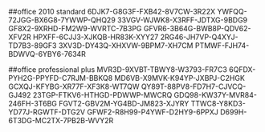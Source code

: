 ##office 2010 standard
6DJK7-G8G3F-FXB42-8V7CW-3R22X
YWFQQ-72JGG-BX6G8-7YWWP-QHQ29
33VGV-WJWK8-X3RFF-JDTXG-9BDG9
GF8X2-9XRHD-FM2W9-WVRTC-7B3PG
GFVR6-3B64G-BWB8P-QDV62-XFV2R
HPXFF-6CJJ3-XJKQB-HR83K-XYY27
2RG46-JH7VP-Q4XYJ-TD7B3-89GF3
3XV3D-DY43Q-XHXVW-9BPM7-XH7CM
PTMWF-FJH74-BDWVQ-6YBY6-7634R

##office professional plus
MVR3D-9XVBT-TBWY8-W3793-FR7C3
6QFDX-PYH2G-PPYFD-C7RJM-BBKQ8
MD6VB-X9MVK-K94YP-JXBPJ-C2HGK
GCXQJ-KFYBG-XR77F-XF3K8-WT7QW
QY89T-88PV8-FD7H7-CJVCQ-GJ492
23TGP-FTKV6-HTHGD-PDWWP-MWCRQ
GDQ98-KW37Y-MVR84-246FH-3T6BG
FGVT2-GBV2M-YG4BD-JM823-XJYRY
TTWC8-Y8KD3-YD77J-RGWTF-DTG2V
GFWF2-R8H99-P4YWF-D2HY9-6PPXJ
D699H-6T3DG-MC2TX-7PB2B-WVY2R